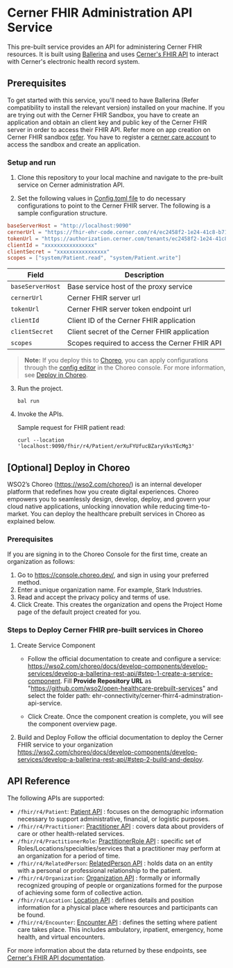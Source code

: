 # Cerner FHIR Administration API Service

This pre-built service provides an API for administering Cerner FHIR resources. It is built using [Ballerina](https://ballerina.io/) and uses [Cerner's FHIR API](https://docs.oracle.com/en/industries/health/millennium-platform-apis/mfrap/r4_overview.html) to interact with Cerner's electronic health record system.

## Prerequisites

To get started with this service, you'll need to have Ballerina (Refer compatibility to install the relevant version) installed on your machine. If you are trying out with the Cerner FHIR Sandbox, you have to create an application and obtain an client key and public key of the Cerner FHIR server in order to access their FHIR API. Refer more on app creation on Cerner FHIR sandbox [refer](https://engineering.cerner.com/smart-on-fhir-tutorial/#registration). You have to register a [cerner care account](https://cernercare.com/accounts/create) to access the sandbox and create an application.

### Setup and run

1. Clone this repository to your local machine and navigate to the pre-built service on Cerner administration API.

2. Set the following values in [Config.toml file](https://ballerina.io/learn/provide-values-to-configurable-variables/#provide-via-configuration-files) to do necessary configurations to point to the Cerner FHIR server. The following is a sample configuration structure.

```toml
baseServerHost = "http://localhost:9090"
cernerUrl = "https://fhir-ehr-code.cerner.com/r4/ec2458f2-1e24-41c8-b71b-0e701af7583d"
tokenUrl = "https://authorization.cerner.com/tenants/ec2458f2-1e24-41c8-b71b-0e701af7583d/protocols/oauth2/profiles/smart-v1/token"
clientId = "xxxxxxxxxxxxxxxx"
clientSecret = "xxxxxxxxxxxxxxxx"
scopes = ["system/Patient.read", "system/Patient.write"]
```


| Field | Description |
|-------|-------------|
| `baseServerHost` | Base service host of the proxy service|
| `cernerUrl`| Cerner FHIR server url |
| `tokenUrl`| Cerner FHIR server token endpoint url |
| `clientId`| Client ID of the Cerner FHIR application |
| `clientSecret`| Client secret of the Cerner FHIR application |
| `scopes`| Scopes required to access the Cerner FHIR API

> **Note:** If you deploy this to [Choreo](https://wso2.com/choreo/), you can apply configurations through the [config editor](https://wso2.com/choreo/docs/devops-and-ci-cd/manage-configurations-and-secrets/#manage-ballerina-configurables) in the Choreo console. For more information, see [Deploy in Choreo](#optional-deploy-in-choreo).    

3. Run the project.

    ```ballerina
    bal run
    ```

4. Invoke the APIs.

    Sample request for FHIR patient read:

    ```
    curl --location 'localhost:9090/fhir/r4/Patient/erXuFYUfucBZaryVksYEcMg3'
    ```

## [Optional] Deploy in Choreo

WSO2’s Choreo (https://wso2.com/choreo/) is an internal developer platform that redefines how you create digital experiences. Choreo empowers you to seamlessly design, develop, deploy, and govern your cloud native applications, unlocking innovation while reducing time-to-market. You can deploy the healthcare prebuilt services in Choreo as explained below. 

### Prerequisites

If you are signing in to the Choreo Console for the first time, create an organization as follows:

1. Go to https://console.choreo.dev/, and sign in using your preferred method.
2. Enter a unique organization name. For example, Stark Industries.
3. Read and accept the privacy policy and terms of use.
4. Click Create.
This creates the organization and opens the Project Home page of the default project created for you.

### Steps to Deploy Cerner FHIR pre-built services in Choreo
1. Create Service Component
    * Follow the official documentation to create and configure a service: https://wso2.com/choreo/docs/develop-components/develop-services/develop-a-ballerina-rest-api/#step-1-create-a-service-component. Fill **Provide Repository URL** as "https://github.com/wso2/open-healthcare-prebuilt-services" and select the folder path: ehr-connectivity/cerner-fhirr4-adminstration-api-service. 

    * Click Create. Once the component creation is complete, you will see the component overview page.

2. Build and Deploy
Follow the official documentation to deploy the Cerner FHIR service to your organization https://wso2.com/choreo/docs/develop-components/develop-services/develop-a-ballerina-rest-api/#step-2-build-and-deploy.    

## API Reference

The following APIs are supported:

- `/fhir/r4/Patient`: [Patient API](http://hl7.org/fhir/us/core/STU6.1/StructureDefinition-us-core-patient.html) : focuses on the demographic information necessary to support administrative, financial, or logistic purposes.
- `/fhir/r4/Practitioner`: [Practitioner API](http://hl7.org/fhir/us/core/STU6.1/StructureDefinition-us-core-practitioner.html) : covers data about providers of care or other health-related services.
- `/fhir/r4/PractitionerRole`: [PractitionerRole API](http://hl7.org/fhir/us/core/STU6.1/StructureDefinition-us-core-practitionerrole.html) : specific set of Roles/Locations/specialties/services that a practitioner may perform at an organization for a period of time.
- `/fhir/r4/RelatedPerson`: [RelatedPerson API](http://hl7.org/fhir/us/core/STU6.1/StructureDefinition-us-core-relatedperson.html) : holds data on an entity with a personal or professional relationship to the patient.
- `/fhir/r4/Organization`: [Organization API](http://hl7.org/fhir/us/core/STU6.1/StructureDefinition-us-core-organization.html) : formally or informally recognized grouping of people or organizations formed for the purpose of achieving some form of collective action.
- `/fhir/r4/Location`: [Location API](http://hl7.org/fhir/us/core/STU6.1/StructureDefinition-us-core-location.html) : defines details and position information for a physical place where resources and participants can be found.
- `/fhir/r4/Encounter`: [Encounter API](http://hl7.org/fhir/us/core/STU6.1/StructureDefinition-us-core-encounter.html) :  defines the setting where patient care takes place. This includes ambulatory, inpatient, emergency, home health, and virtual encounters.

For more information about the data returned by these endpoints, see [Cerner's FHIR API documentation](https://docs.oracle.com/en/industries/health/millennium-platform-apis/mfrap/r4_overview.html).
